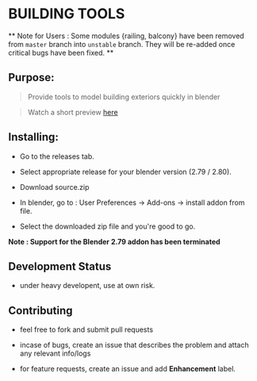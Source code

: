 
# BUILDING TOOLS

  ** Note for Users : Some modules {railing, balcony} have been removed from `master`
  branch into `unstable` branch. They will be re-added once critical bugs have been fixed. **

## Purpose:

> Provide tools to model building exteriors quickly in blender

> Watch a short preview [here](https://www.youtube.com/watch?v=oMwa6priW3k)

## Installing:

  * Go to the releases tab.
  * Select appropriate release for your blender version (2.79 / 2.80).
  * Download source.zip

  * In blender, go to : User Preferences -> Add-ons -> install addon from file.
  * Select the downloaded zip file and you're good to go.

  **Note : Support for the Blender 2.79 addon has been terminated**

## Development Status

  * under heavy developent, use at own risk.

## Contributing

  * feel free to fork and submit pull requests

  * incase of bugs, create an issue that describes the problem
    and attach any relevant info/logs

  * for feature requests, create an issue and add **Enhancement** label.
